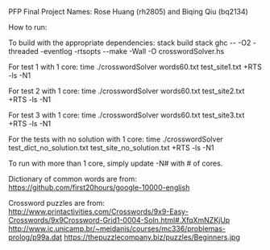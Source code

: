 PFP Final Project
Names: Rose Huang (rh2805) and Biqing Qiu (bq2134)

How to run:

To build with the appropriate dependencies:
stack build
stack ghc -- -O2 -threaded -eventlog -rtsopts --make -Wall -O crosswordSolver.hs

For test 1 with 1 core:
time ./crosswordSolver words60.txt test_site1.txt +RTS -ls -N1

For test 2 with 1 core:
time ./crosswordSolver words60.txt test_site2.txt +RTS -ls -N1

For test 3 with 1 core:
time ./crosswordSolver words60.txt test_site3.txt +RTS -ls -N1

For the tests with no solution with 1 core:
time ./crosswordSolver test_dict_no_solution.txt test_site_no_solution.txt +RTS -ls -N1

To run with more than 1 core, simply update -N# with # of cores.

Dictionary of common words are from:
https://github.com/first20hours/google-10000-english

Crossword puzzles are from:
http://www.printactivities.com/Crosswords/9x9-Easy-Crosswords/9x9Crossword-Grid1-0004-Soln.html#.XfqXmNZKjUp
http://www.ic.unicamp.br/~meidanis/courses/mc336/problemas-prolog/p99a.dat
https://thepuzzlecompany.biz/puzzles/Beginners.jpg
